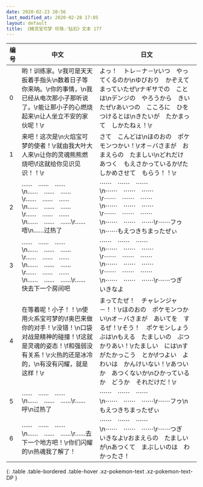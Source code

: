 ```yaml
---
date: 2020-02-23 20:56
last_modified_at: 2020-02-28 17:05
layout: default
title: 《精灵宝可梦 珍珠／钻石》文本 177
---
```

| 编号 | 中文 | 日文 |
| ---- | ---- | ---- |
| 0 | 哟！训练家。\r我可是天天扳着手指头\n数着日子等你来呐。\r你的事情，\n我已经从电次那小子那听说了。\r能让那小子的心燃烧起来\n让人坐立不安的家伙呢！\r | よっ！　トレ－ナ－\rいつ　やってくるのか\nゆびおり　かぞえて　まっていたぜ\rナギサでの　ことは\nデンジの　やろうから　きいたぜ\rあいつの　こころに　ひをつけるとは\nきたいが　たかまって　しかたねぇ！\r |
| 1 | 来吧！这次是\n火焰宝可梦的使者！\r就由我大叶大人来\n让你的灵魂熊熊燃烧吧\f这就给你见识见识！！\r | さて　こんどは\nほのおの　ポケモンつかい！\rオ－バさまが　おまえらの　たましい\nどれだけ　あつく　もえさかっているか\fたしかめさせて　もらう！！\r |
| 2 | ……　……　……\n……　……　……\r……　……　……\n……　……　……\r……　……　……\n……　……　……\r……　唔\n……过热了 | ⋯⋯　⋯⋯　⋯⋯\n⋯⋯　⋯⋯　⋯⋯\r⋯⋯　⋯⋯　⋯⋯\n⋯⋯　⋯⋯　⋯⋯\r⋯⋯　⋯⋯　⋯⋯\n⋯⋯　⋯⋯　⋯⋯\r⋯⋯フゥ\n⋯⋯もえつきちまったぜぃ |
| 3 | ……　……　……\n……　……　……\r……　……　……\n……　……　……\r……　……　……\n……　……　……\r……　快去下一个房间吧 | ⋯⋯　⋯⋯　⋯⋯\n⋯⋯　⋯⋯　⋯⋯\r⋯⋯　⋯⋯　⋯⋯\n⋯⋯　⋯⋯　⋯⋯\r⋯⋯　⋯⋯　⋯⋯\n⋯⋯　⋯⋯　⋯⋯\r⋯⋯つぎ　いきなよ |
| 4 | 在等着呢！小子！！\n使用火系宝可梦的\f奥巴来做你的对手！\r没错！\n口袋对战是精神的碰撞！\f这就是灵魂的姿态！\f和强弱没有关系！\r火热的还是冰冷的，\n有没有闪耀，就是这样！\r | まってたぜ！　チャレンジャ－！！\rほのおの　ポケモンつかい\nオ－バさまが　あいてを　するぜ！\rそう！　ポケモンしょうぶは\nもえる　たましいの　ぶつかりあい！\rたましい　には\nすがたかっこう　とか\fつよい　よわいは　かんけいない！\rあついか　あつくないか\nひかっているか　どうか　それだけだ！\r |
| 5 | ……　……　……\n……　……　……\r……　呼\n过热了 | ⋯⋯　⋯⋯　⋯⋯\n⋯⋯　⋯⋯　⋯⋯\r⋯⋯フゥ\nもえつきちまったぜぃ |
| 6 | ……　……　……\n……　……　……\r……去下一个地方吧！\r你们闪耀的\n热魂我了解了！ | ⋯⋯　⋯⋯　⋯⋯\n⋯⋯　⋯⋯　⋯⋯\r⋯⋯つぎ　いきなよ\rおまえらの　たましいが\nあつくて　まぶしいのは　わかったさ！ |
{: .table .table-bordered .table-hover .xz-pokemon-text .xz-pokemon-text-DP }